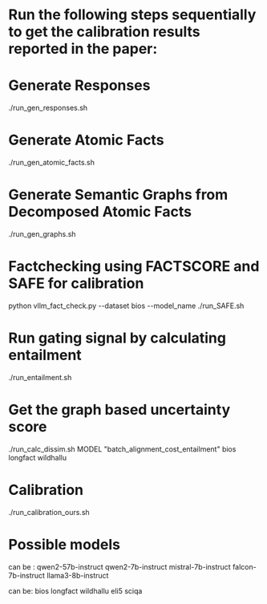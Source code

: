 # Run the following steps sequentially to get the calibration results reported in the paper:

# Generate Responses
./run_gen_responses.sh <model> <dataset>

# Generate Atomic Facts
./run_gen_atomic_facts.sh <model> <dataset>

# Generate Semantic Graphs from Decomposed Atomic Facts
./run_gen_graphs.sh <model> <dataset>

# Factchecking using FACTSCORE and SAFE for calibration
python vllm_fact_check.py --dataset bios --model_name <model>
./run_SAFE.sh <model> <dataset>

# Run gating signal by calculating entailment 
./run_entailment.sh <model> <dataset>

# Get the graph based uncertainty score
./run_calc_dissim.sh MODEL "batch_alignment_cost_entailment" bios longfact wildhallu


# Calibration 
./run_calibration_ours.sh <model> <dataset>

# Possible models
<model> can be :
qwen2-57b-instruct
qwen2-7b-instruct
mistral-7b-instruct
falcon-7b-instruct
llama3-8b-instruct

<dataset> can be:
bios
longfact
wildhallu
eli5
sciqa


